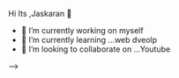  Hi Its ,Jaskaran  👋

- 🔭 I’m currently working on myself
- 🌱 I’m currently learning ...web dveolp
- 👯 I’m looking to collaborate on ...Youtube 
 
-->
